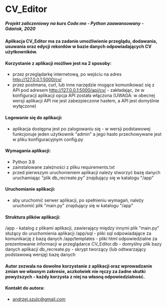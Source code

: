 # CV_Editor
##### Projekt zaliczeniowy na kurs Code:me - Python zaawansowany - Gdańsk, 2020

#### Aplikacja CV_Editor ma za zadanie umożliwienie przeglądu, dodawania, usuwania oraz edycji rekordów w bazie danych odpowiadających CV użytkowników.<br>

#### Korzystanie z aplikacji możliwe jest na 2 sposoby:<br>
- przez przeglądarkę internetową, po wejściu na adres http://127.0.0.1:5000/cv/
- przez postmana, curl, lub inne narzędzie mogące komunikować się z API pod adresem http://127.0.0.1:5000/api/cv/ - zakładając, że w konfiguracji aplikacji opcja API została włączona (UWAGA: w obecnej wersji aplikacji API nie jest zabezpieczone hasłem, a API jest domyślnie wyłączone)

#### Logowanie się do aplikacji:
- aplikacja dostępna jest po zalogowaniu się - w wersji podstawowej funkcjonuje jeden użytkownik "admin" a jego hasło przechowywane jest w pliku konfiguracyjnym config.py

#### Wymagania aplikacji:
- Python 3.8
- zainstalowane zależności z pliku requirements.txt
- przed pierwszym uruchonieniem aplikacji należy stworzyć bazę danych uruchamiając "plik db_recreate.py" znajdujący się w katalogu "/app"

#### Uruchomianie aplikacji:
- aby uruchomić serwer aplikacji, po spełnieniu wymagań, należy uruchomić plik "main.py" znajdujący się w katalogu "/app"

#### Struktura plików aplikacji:
/app - katalog z plikami aplikacji, zawierający między innymi plik "main.py" służący do uruchomienia aplikacji
/app/sql - pliki sql odpowiadające za komunikację z bazą danych
/app/templates - pliki html odpowiedzialne za prezentowanie informacji w przeglądarce
CV_Editor.db - domyślny plik bazy danych aplikacji
db_recreate.py - skrypt tworzący (lub odtwarzający podstawową wersję) bazę danych

#### Autor zezwala na dowolne korzystanie z aplikacji oraz wprowadzanie zmian we własnym zakresie, aczkolwiek nie ręczy za żadne skutki powyższych - każdy korzysta z niej na własną odpowiedzialność.

#### Kontakt do autora:
- andrzej.szulc@gmail.com

